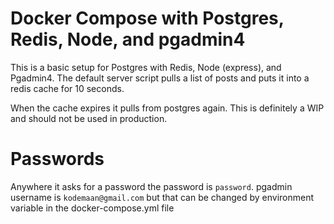 # Docker Compose with Postgres, Redis, Node, and pgadmin4
This is a basic setup for Postgres with Redis, Node (express), and Pgadmin4. The default server script pulls a list of posts and puts it into a redis cache for 10 seconds.

When the cache expires it pulls from postgres again. This is definitely a WIP and should not be used in production.

# Passwords
Anywhere it asks for a password the password is `password`. pgadmin username is `kodemaan@gmail.com` but that can be changed by environment variable in the docker-compose.yml file

